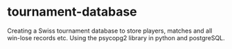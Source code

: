 # tournament-database
Creating a Swiss tournament database to store players, matches and all win-lose records etc.
Using the psycopg2 library in python and postgreSQL.
